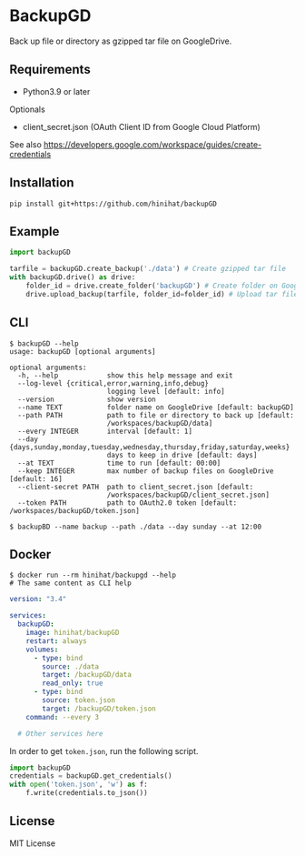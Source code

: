 # BackupGD

Back up file or directory as gzipped tar file on GoogleDrive.

## Requirements

- Python3.9 or later

Optionals

- client_secret.json (OAuth Client ID from Google Cloud Platform)

See also https://developers.google.com/workspace/guides/create-credentials


## Installation
```
pip install git+https://github.com/hinihat/backupGD
```

## Example
```python
import backupGD

tarfile = backupGD.create_backup('./data') # Create gzipped tar file
with backupGD.drive() as drive:
    folder_id = drive.create_folder('backupGD') # Create folder on GoogleDrive
    drive.upload_backup(tarfile, folder_id=folder_id) # Upload tar file
```

## CLI
```shell
$ backupGD --help
usage: backupGD [optional arguments]

optional arguments:
  -h, --help            show this help message and exit
  --log-level {critical,error,warning,info,debug}
                        logging level [default: info]
  --version             show version
  --name TEXT           folder name on GoogleDrive [default: backupGD]
  --path PATH           path to file or directory to back up [default:
                        /workspaces/backupGD/data]
  --every INTEGER       interval [default: 1]
  --day {days,sunday,monday,tuesday,wednesday,thursday,friday,saturday,weeks}
                        days to keep in drive [default: days]
  --at TEXT             time to run [default: 00:00]
  --keep INTEGER        max number of backup files on GoogleDrive [default: 16]
  --client-secret PATH  path to client_secret.json [default:
                        /workspaces/backupGD/client_secret.json]
  --token PATH          path to OAuth2.0 token [default: /workspaces/backupGD/token.json]

$ backupBD --name backup --path ./data --day sunday --at 12:00
```

## Docker
```shell
$ docker run --rm hinihat/backupgd --help
# The same content as CLI help
```

```yaml
version: "3.4"

services:
  backupGD:
    image: hinihat/backupGD
    restart: always
    volumes:
      - type: bind
        source: ./data
        target: /backupGD/data
        read_only: true
      - type: bind
        source: token.json
        target: /backupGD/token.json
    command: --every 3

  # Other services here
```
In order to get `token.json`, run the following script.
```python
import backupGD
credentials = backupGD.get_credentials()
with open('token.json', 'w') as f:
    f.write(credentials.to_json())
```

## License
MIT License
